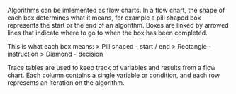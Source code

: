 Algorithms can be imlemented as flow charts. In a flow chart, the shape of each box determines what it means, for example a pill shaped box represents the start or the end of an algorithm. Boxes are linked by arrowed lines that indicate where to go to when the box has been completed.

This is what each box means:
\> Pill shaped - start / end
\> Rectangle - instruction
\> Diamond - decision

Trace tables are used to keep track of variables and results from a flow chart. Each column contains a single variable or condition, and each row represents an iteration on the algorithm.